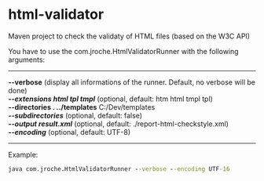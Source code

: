 html-validator
==============

Maven project to check the validaty of HTML files (based on the W3C API)

You have to use the com.jroche.HtmlValidatorRunner with the following arguments:  

---

__--verbose__ (display all informations of the runner. Default, no verbose will be done)  
*__--extensions html tpl tmpl__* (optional, default: htm html tmpl tpl)  
__--directories . ../templates__ C:/Dev/templates  
*__--subdirectories__* (optional, default: false)  
*__--output result.xml__* (optional, default: ./report-html-checkstyle.xml)  
*__--encoding__* (optional, default: UTF-8)  

---
  
  
Example:  
```cmd
java com.jroche.HtmlValidatorRunner --verbose --encoding UTF-16  
```
